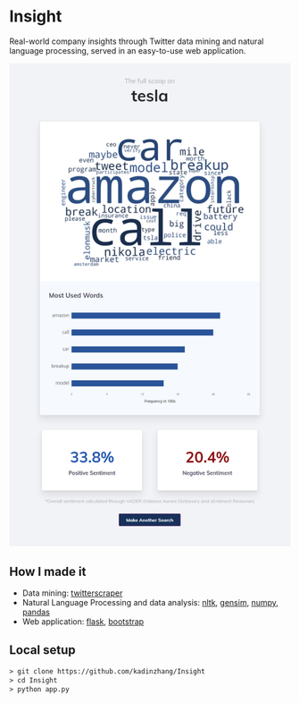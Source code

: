 # Insight

Real-world company insights through Twitter data mining and natural language processing, served in an easy-to-use web application.

![dashboard](./screenshots/analytics_interface.png)

## How I made it

- Data mining: [twitterscraper](https://github.com/taspinar/twitterscraper)
- Natural Language Processing and data analysis: [nltk](https://github.com/nltk/nltk), [gensim](https://github.com/RaRe-Technologies/gensim), [numpy](https://github.com/numpy/numpy), [pandas](https://github.com/pandas-dev/pandas)
- Web application: [flask](https://github.com/pallets/flask), [bootstrap](https://github.com/twbs/bootstrap)

## Local setup

```shell
> git clone https://github.com/kadinzhang/Insight
> cd Insight
> python app.py
```
